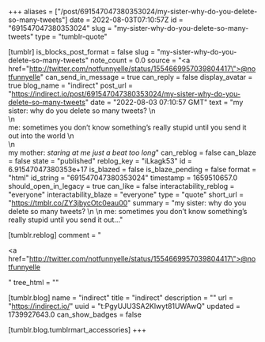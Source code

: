 +++
aliases = ["/post/691547047380353024/my-sister-why-do-you-delete-so-many-tweets"]
date = 2022-08-03T07:10:57Z
id = "691547047380353024"
slug = "my-sister-why-do-you-delete-so-many-tweets"
type = "tumblr-quote"

[tumblr]
is_blocks_post_format = false
slug = "my-sister-why-do-you-delete-so-many-tweets"
note_count = 0.0
source = "<a href=\"http://twitter.com/notfunnyelle/status/1554669957039804417\">@notfunnyelle</a>"
can_send_in_message = true
can_reply = false
display_avatar = true
blog_name = "indirect"
post_url = "https://indirect.io/post/691547047380353024/my-sister-why-do-you-delete-so-many-tweets"
date = "2022-08-03 07:10:57 GMT"
text = "my sister: why do you delete so many tweets? \n<br/>\n<br/>me: sometimes you don&rsquo;t know something&rsquo;s really stupid until you send it out into the world \n<br/>\n<br/>my mother: *staring at me just a beat too long*"
can_reblog = false
can_blaze = false
state = "published"
reblog_key = "iLkagk53"
id = 6.91547047380353e+17
is_blazed = false
is_blaze_pending = false
format = "html"
id_string = "691547047380353024"
timestamp = 1659510657.0
should_open_in_legacy = true
can_like = false
interactability_reblog = "everyone"
interactability_blaze = "everyone"
type = "quote"
short_url = "https://tmblr.co/ZY3jbycOtc0eau00"
summary = "my sister: why do you delete so many tweets? \n \n me: sometimes you don’t know something’s really stupid until you send it out..."

[tumblr.reblog]
comment = "<p><a href=\"http://twitter.com/notfunnyelle/status/1554669957039804417\">@notfunnyelle</a></p>"
tree_html = ""

[tumblr.blog]
name = "indirect"
title = "indirect"
description = ""
url = "https://indirect.io/"
uuid = "t:PgyUJU3SA2Klwyt81UWAwQ"
updated = 1739927643.0
can_show_badges = false

[tumblr.blog.tumblrmart_accessories]
+++
